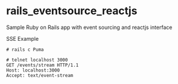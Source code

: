 # rails_eventsource_reactjs
Sample Ruby on Rails app with event sourcing and reactjs interface

SSE Example

	# rails c Puma

	# telnet localhost 3000
	GET /events/stream HTTP/1.1
	Host: localhost:3000
	Accept: text/event-stream

